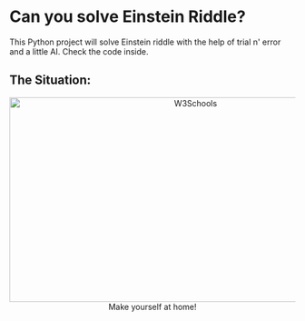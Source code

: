 # Can you solve Einstein Riddle?
This Python project will solve Einstein riddle with the help of trial n' error and a little AI. Check the code inside.

## The Situation:
<center><a href="https://www.youtube.com/watch?v=1rDVz_Fb6HQ">
<img border="0" alt="W3Schools" src="https://i.imgur.com/zEZTUJk.gif" width="640" height="360">
</a></center>
<center>Make yourself at home!</center>
